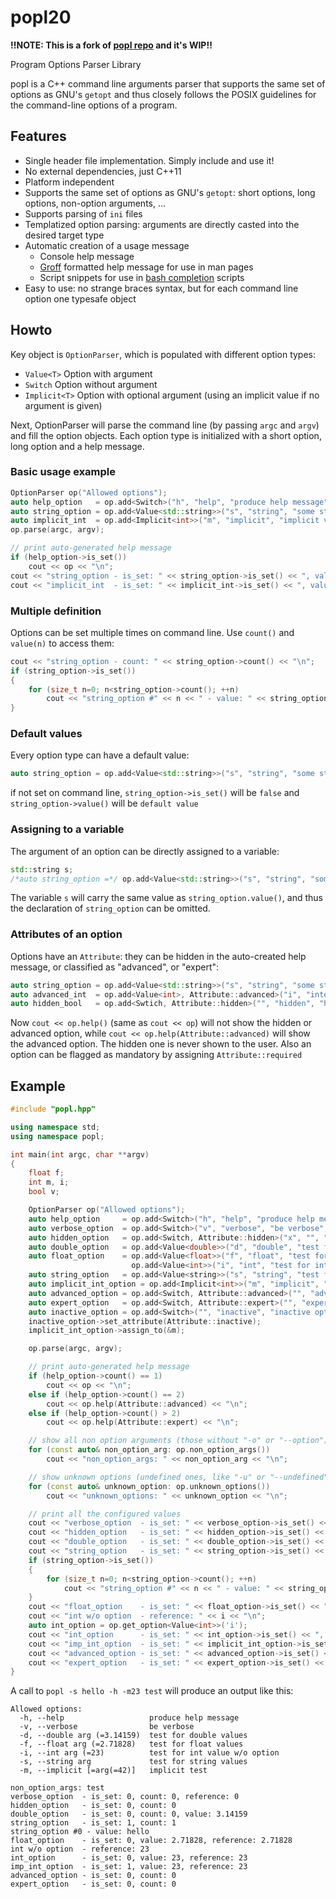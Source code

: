 # popl20

**!!NOTE: This is a fork of [popl repo](https://github.com/badaix/popl) and it's WIP!!**

Program Options Parser Library

popl is a C++ command line arguments parser that supports the same set of options as GNU's `getopt` and thus closely follows the POSIX guidelines for the command-line options of a program.

## Features

* Single header file implementation. Simply include and use it!
* No external dependencies, just C++11
* Platform independent
* Supports the same set of options as GNU's `getopt`: short options, long options, non-option arguments, ...
* Supports parsing of `ini` files
* Templatized option parsing: arguments are directly casted into the desired target type
* Automatic creation of a usage message
  * Console help message
  * [Groff](https://www.gnu.org/software/groff/) formatted help message for use in man pages
  * Script snippets for use in [bash completion](https://debian-administration.org/article/316/An_introduction_to_bash_completion_part_1) scripts
* Easy to use: no strange braces syntax, but for each command line option one typesafe object

## Howto

Key object is `OptionParser`, which is populated with different option types:

* `Value<T>` Option with argument
* `Switch` Option without argument
* `Implicit<T>` Option with optional argument (using an implicit value if no argument is given)

Next, OptionParser will parse the command line (by passing `argc` and `argv`) and fill the option objects.
Each option type is initialized with a short option, long option and a help message.

### Basic usage example

```C++
OptionParser op("Allowed options");
auto help_option   = op.add<Switch>("h", "help", "produce help message");
auto string_option = op.add<Value<std::string>>("s", "string", "some string value");
auto implicit_int  = op.add<Implicit<int>>("m", "implicit", "implicit value", 42);
op.parse(argc, argv);

// print auto-generated help message
if (help_option->is_set())
	cout << op << "\n";
cout << "string_option - is_set: " << string_option->is_set() << ", value: " << string_option->value() << "\n";
cout << "implicit_int  - is_set: " << implicit_int->is_set() << ", value: " << implicit_int->value() << "\n";
```

### Multiple definition

Options can be set multiple times on command line. Use `count()` and `value(n)` to access them:

```C++
cout << "string_option - count: " << string_option->count() << "\n";
if (string_option->is_set())
{
	for (size_t n=0; n<string_option->count(); ++n)
		cout << "string_option #" << n << " - value: " << string_option->value(n) << "\n";
}
```

### Default values

Every option type can have a default value:

```C++
auto string_option = op.add<Value<std::string>>("s", "string", "some string value", "default value");
```

if not set on command line, `string_option->is_set()` will be `false` and `string_option->value()` will be `default value`

### Assigning to a variable

The argument of an option can be directly assigned to a variable:

```C++
std::string s;
/*auto string_option =*/ op.add<Value<std::string>>("s", "string", "some string value", "default value", &s);
```

The variable `s` will carry the same value as `string_option.value()`, and thus the declaration of `string_option` can be omitted.

### Attributes of an option

Options have an `Attribute`: they can be hidden in the auto-created help message, or classified as "advanced", or "expert":

```C++
auto string_option = op.add<Value<std::string>>("s", "string", "some string value");
auto advanced_int  = op.add<Value<int>, Attribute::advanced>("i", "integer", "advanced integer value");
auto hidden_bool   = op.add<Swtich, Attribute::hidden>("", "hidden", "hidden flag");
```

Now `cout << op.help()` (same as `cout << op`) will not show the hidden or advanced option, while `cout << op.help(Attribute::advanced)` will show the advanced option. The hidden one is never shown to the user.
Also an option can be flagged as mandatory by assigning `Attribute::required`

## Example

```C++
#include "popl.hpp"

using namespace std;
using namespace popl;

int main(int argc, char **argv)
{
	float f;
	int m, i;
	bool v;

	OptionParser op("Allowed options");
	auto help_option     = op.add<Switch>("h", "help", "produce help message");
	auto verbose_option  = op.add<Switch>("v", "verbose", "be verbose", &v);
	auto hidden_option   = op.add<Switch, Attribute::hidden>("x", "", "hidden option");
	auto double_option   = op.add<Value<double>>("d", "double", "test for double values", 3.14159265359);
	auto float_option    = op.add<Value<float>>("f", "float", "test for float values", 2.71828182845f, &f);
	                       op.add<Value<int>>("i", "int", "test for int value w/o option", 23, &i);
	auto string_option   = op.add<Value<string>>("s", "string", "test for string values");
	auto implicit_int_option = op.add<Implicit<int>>("m", "implicit", "implicit test", 42);
	auto advanced_option = op.add<Switch, Attribute::advanced>("", "advanced", "advanced option");
	auto expert_option   = op.add<Switch, Attribute::expert>("", "expert", "expert option");
	auto inactive_option = op.add<Switch>("", "inactive", "inactive option");
	inactive_option->set_attribute(Attribute::inactive);
	implicit_int_option->assign_to(&m);

	op.parse(argc, argv);

	// print auto-generated help message
	if (help_option->count() == 1)
		cout << op << "\n";
	else if (help_option->count() == 2)
		cout << op.help(Attribute::advanced) << "\n";
	else if (help_option->count() > 2)
		cout << op.help(Attribute::expert) << "\n";

	// show all non option arguments (those without "-o" or "--option")
	for (const auto& non_option_arg: op.non_option_args())
		cout << "non_option_args: " << non_option_arg << "\n";

	// show unknown options (undefined ones, like "-u" or "--undefined")
	for (const auto& unknown_option: op.unknown_options())
		cout << "unknown_options: " << unknown_option << "\n";

	// print all the configured values
	cout << "verbose_option  - is_set: " << verbose_option->is_set() << ", count: " << verbose_option->count() << ", reference: " << v << "\n";
	cout << "hidden_option   - is_set: " << hidden_option->is_set() << ", count: " << hidden_option->count() << "\n";
	cout << "double_option   - is_set: " << double_option->is_set() << ", count: " << double_option->count() << ", value: " << double_option->value() << "\n";
	cout << "string_option   - is_set: " << string_option->is_set() << ", count: " << string_option->count() << "\n";
	if (string_option->is_set())
	{
	  	for (size_t n=0; n<string_option->count(); ++n)
			cout << "string_option #" << n << " - value: " << string_option->value(n) << "\n";
	}
	cout << "float_option    - is_set: " << float_option->is_set() << ", value: " << float_option->value() << ", reference: " << f << "\n";
	cout << "int w/o option  - reference: " << i << "\n";
	auto int_option = op.get_option<Value<int>>('i');
	cout << "int_option      - is_set: " << int_option->is_set() << ", value: " << int_option->value() << ", reference: " << i << "\n";
	cout << "imp_int_option  - is_set: " << implicit_int_option->is_set() << ", value: " << implicit_int_option->value() << ", reference: " << m << "\n";
	cout << "advanced_option - is_set: " << advanced_option->is_set() << ", count: " << advanced_option->count() << "\n";
	cout << "expert_option   - is_set: " << expert_option->is_set() << ", count: " << expert_option->count() << "\n";
}
```

A call to `popl -s hello -h -m23 test` will produce an output like this:

```shell
Allowed options:
  -h, --help                   produce help message
  -v, --verbose                be verbose
  -d, --double arg (=3.14159)  test for double values
  -f, --float arg (=2.71828)   test for float values
  -i, --int arg (=23)          test for int value w/o option
  -s, --string arg             test for string values
  -m, --implicit [=arg(=42)]   implicit test

non_option_args: test
verbose_option  - is_set: 0, count: 0, reference: 0
hidden_option   - is_set: 0, count: 0
double_option   - is_set: 0, count: 0, value: 3.14159
string_option   - is_set: 1, count: 1
string_option #0 - value: hello
float_option    - is_set: 0, value: 2.71828, reference: 2.71828
int w/o option  - reference: 23
int_option      - is_set: 0, value: 23, reference: 23
imp_int_option  - is_set: 1, value: 23, reference: 23
advanced_option - is_set: 0, count: 0
expert_option   - is_set: 0, count: 0
```
